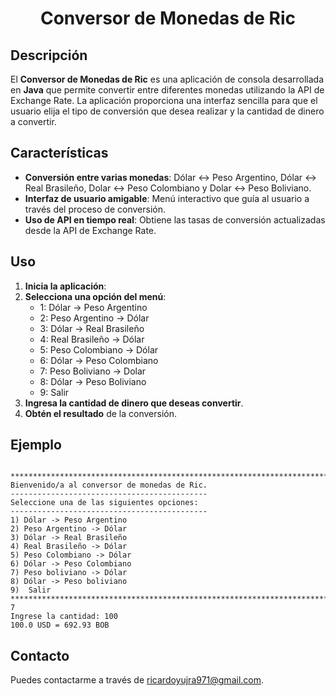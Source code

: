 <h1 align="center">Conversor de Monedas de Ric</h1>

<h2>Descripción</h2>
<p>El <strong>Conversor de Monedas de Ric</strong> es una aplicación de consola desarrollada en <strong>Java</strong> que permite convertir entre diferentes monedas utilizando la API de Exchange Rate. La aplicación proporciona una interfaz sencilla para que el usuario elija el tipo de conversión que desea realizar y la cantidad de dinero a convertir.</p>

<h2>Características</h2>
<ul>
    <li><strong>Conversión entre varias monedas</strong>: Dólar <-> Peso Argentino, Dólar <-> Real Brasileño, Dolar <-> Peso Colombiano y Dolar <-> Peso Boliviano.</li>
    <li><strong>Interfaz de usuario amigable</strong>: Menú interactivo que guía al usuario a través del proceso de conversión.</li>
    <li><strong>Uso de API en tiempo real</strong>: Obtiene las tasas de conversión actualizadas desde la API de Exchange Rate.</li>
</ul>

<h2>Uso</h2>
<ol>
    <li><strong>Inicia la aplicación</strong>:
    </li>
    <li><strong>Selecciona una opción del menú</strong>:
        <ul>
            <li>1: Dólar -> Peso Argentino</li>
            <li>2: Peso Argentino -> Dólar</li>
            <li>3: Dólar -> Real Brasileño</li>
            <li>4: Real Brasileño -> Dólar</li>
            <li>5: Peso Colombiano -> Dólar</li>
            <li>6: Dólar -> Peso Colombiano</li>
            <li>7: Peso Boliviano -> Dolar</li>
            <li>8: Dólar -> Peso Boliviano</li>
            <li>9: Salir</li>
        </ul>
    </li>
    <li><strong>Ingresa la cantidad de dinero que deseas convertir</strong>.</li>
    <li><strong>Obtén el resultado</strong> de la conversión.</li>
</ol>

<h2>Ejemplo</h2>
<pre><code>
************************************************************************
Bienvenido/a al conversor de monedas de Ric.
--------------------------------------------
Seleccione una de las siguientes opciones:
--------------------------------------------
1) Dólar -> Peso Argentino
2) Peso Argentino -> Dólar
3) Dólar -> Real Brasileño
4) Real Brasileño -> Dólar
5) Peso Colombiano -> Dólar
6) Dólar -> Peso Colombiano 
7) Peso boliviano -> Dólar
8) Dólar -> Peso boliviano 
9)  Salir
************************************************************************
7
Ingrese la cantidad: 100
100.0 USD = 692.93 BOB
</code></pre>


<h2>Contacto</h2>
<p>Puedes contactarme a través de <a href="mailto:tu_email@example.com">ricardoyujra971@gmail.com</a>.</p>
